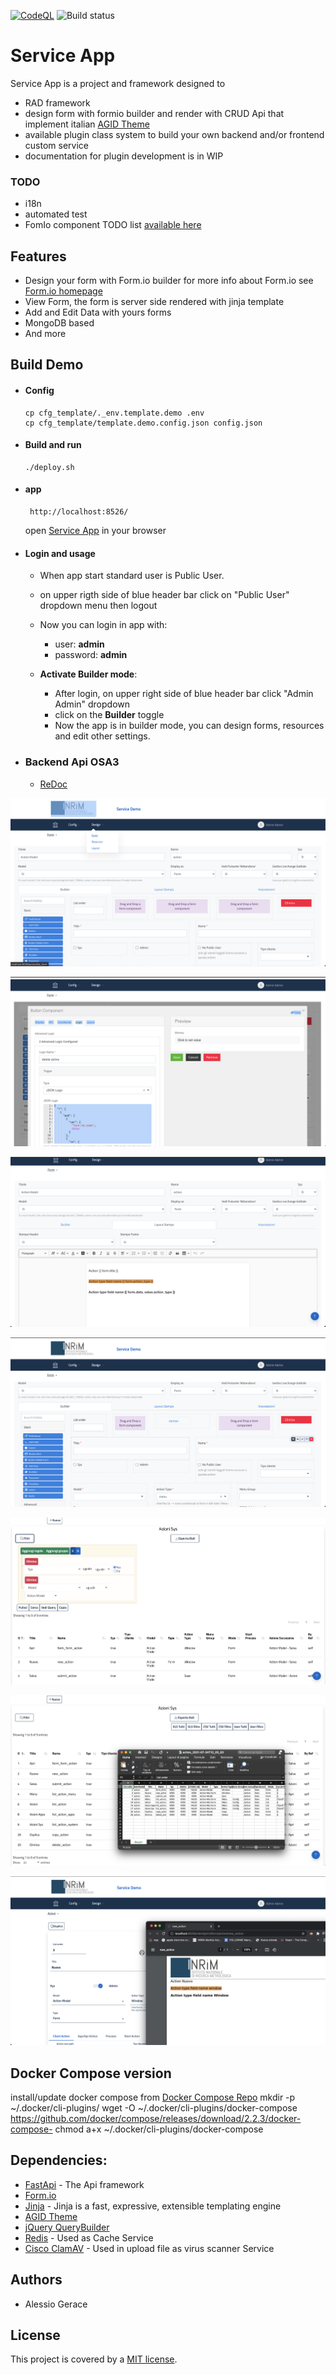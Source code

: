 [![CodeQL](https://github.com/INRIM/service-app/workflows/CodeQL/badge.svg)](https://github.com/INRIM/service-app/actions?query=workflow%3ACodeQL "Code quality workflow status")
![Build status](https://img.shields.io/github/license/INRIM/service-app)
# Service App

Service App is a project and framework designed to

- RAD framework
- design form with formio builder and render with CRUD Api that implement
  italian [AGID Theme](https://github.com/italia/bootstrap-italia/)
- available plugin class system to build your own backend and/or frontend custom service
- documentation for plugin development is in WIP

### TODO

- i18n
- automated test
- FomIo component TODO list [available here](https://github.com/INRIM/service-app/blob/master/web-client/core/themes/italia/README.md)

## Features

- Design your form with Form.io builder for more info about Form.io see [Form.io homepage](https://www.form.io)
- View Form, the form is server side rendered with jinja template
- Add and Edit Data with yours forms
- MongoDB based
- And more

## Build Demo

- #### Config
  
    ```
    cp cfg_template/._env.template.demo .env
    cp cfg_template/template.demo.config.json config.json 
    ```

- #### Build and run
    ```
    ./deploy.sh
    ```

- #### app
    ```
     http://localhost:8526/
    ```
  open [Service App](http://localhost:8526/login/) in your browser 
  
- #### Login and usage
  
  -  When app start standard user is Public User.
  -  on upper rigth side of blue header bar click on "Public User" dropdown menu then logout
  -  Now you can login in app with:
     - user:  **admin**
     - password: **admin**

  - **Activate Builder mode**:
    - After login, on upper right side of blue header bar click "Admin Admin" dropdown
    - click on the **Builder** toggle 
    - Now the app is in builder mode, you can design forms, resources and edit other settings.
  
- ### Backend Api OSA3
 
  - [ReDoc](http://localhost:8225/redoc)


![Screen](gallery/form-design.png "Screen")

![Screen](gallery/form-design-json-logic.png "Screen")

![Screen](gallery/report-design.png "Screen")

![Screen](gallery/report-add-print-button.png "Screen")

![Screen](gallery/list-view-filter.png "Screen")

![Screen](gallery/export-xls.png "Screen")

![Screen](gallery/report-pdf-record.png "Screen")

## Docker Compose version

install/update docker compose from [Docker Compose Repo](https://github.com/docker/compose/releases)
mkdir -p ~/.docker/cli-plugins/
wget -O ~/.docker/cli-plugins/docker-compose https://github.com/docker/compose/releases/download/2.2.3/docker-compose-<SO>
chmod a+x ~/.docker/cli-plugins/docker-compose

## Dependencies:

* [FastApi](https://fastapi.tiangolo.com) - The Api framework
* [Form.io](https://www.form.io)
* [Jinja](https://github.com/pallets/jinja) - Jinja is a fast, expressive, extensible templating engine
* [AGID Theme](https://github.com/italia/bootstrap-italia/)
* [jQuery QueryBuilder](https://querybuilder.js.org/)
* [Redis](https://redis.io) - Used as Cache Service 
* [Cisco ClamAV](https://www.clamav.net) - Used in upload file as virus scanner Service

Authors
------------

- Alessio Gerace

## License

This project is covered by a [MIT license](https://github.com/INRIM/service-app/blob/master/LICENSE).